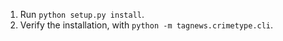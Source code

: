 1. Run `python setup.py install`.
2. Verify the installation, with `python -m tagnews.crimetype.cli`.
